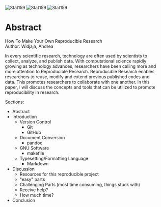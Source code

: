 ![Stat159](../images/stat159-logo.png)
![Stat159](../images/markdown-logo.png)
![Stat159](../images/pandoc-logo.png)


# Abstract

How To Make Your Own Reproducible Research  
Author: Widjaja, Andrea

In every scientific research, technology are often used by scientists to collect, analyze, and publish data. With computational science rapidly growing as technology advances, researchers have been calling more and more attention to Reproducible Research. Reproducible Research enables researchers to reuse, modify and extend previous published codes and data. This promotes researchers to collaborate with one another. In this paper, I will discuss the concepts and tools that can be utilized to promote reproducibility in research.

Sections:
* Abstract
* Introduction  
    * Version Control
        * Git
        * GitHub
    * Document Conversion
        * pandoc
    * GNU Software
        * makefile
    * Typesetting/Formatting Language
        * Markdown
* Discussion
    * Resources for this reproducible project
    * "easy" parts
    * Challenging Parts (most time consuming, things stuck with)
    * Receive help?
    * How much time?
* Conclusion

